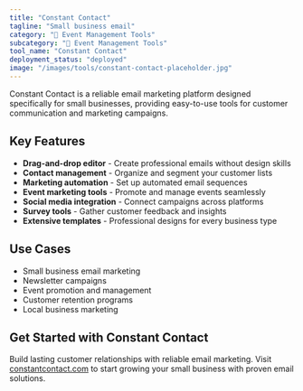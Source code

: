 ```yaml
---
title: "Constant Contact"
tagline: "Small business email"
category: "🎪 Event Management Tools"
subcategory: "🎪 Event Management Tools"
tool_name: "Constant Contact"
deployment_status: "deployed"
image: "/images/tools/constant-contact-placeholder.jpg"
---
```

Constant Contact is a reliable email marketing platform designed specifically for small businesses, providing easy-to-use tools for customer communication and marketing campaigns.

## Key Features

- **Drag-and-drop editor** - Create professional emails without design skills
- **Contact management** - Organize and segment your customer lists
- **Marketing automation** - Set up automated email sequences
- **Event marketing tools** - Promote and manage events seamlessly
- **Social media integration** - Connect campaigns across platforms
- **Survey tools** - Gather customer feedback and insights
- **Extensive templates** - Professional designs for every business type

## Use Cases

- Small business email marketing
- Newsletter campaigns
- Event promotion and management
- Customer retention programs
- Local business marketing

## Get Started with Constant Contact

Build lasting customer relationships with reliable email marketing. Visit [constantcontact.com](https://www.constantcontact.com) to start growing your small business with proven email solutions.